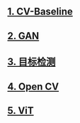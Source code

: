 ## [1. CV-Baseline](./CV-Baseline/) 

## [2. GAN](./GAN/)

## [3. 目标检测](./目标检测/) 

## [4. Open CV](./opencv/) 

## [5. ViT](./ViT/) 